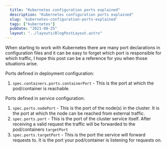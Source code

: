 ```yaml
---
  title: "Kubernetes configuration ports explained"
  description: "Kubernetes configuration ports explained"
  slug: 'kubernetes-configuration-ports-explained'
  tags: ["kubernetes"]
  pubDate: "2021-08-25"
  layout: "../layouts/BlogPostLayout.astro"
---
```


When starting to work with Kubernetes there are many port declarations in configuration files and it can be easy to forget which port is responsible for which traffic, I hope this post can be a reference for you when those situations arise.

Ports defined in deployment configuration:
1) `spec.containers.ports.containerPort` - This is the port at which the pod/container is reachable.

Ports defined in service configuration:
1) `spec.ports.nodePort` - This is the port of the node(s) in the cluster. It is the port at which the node can be reached from external traffic.
2) `spec.ports.port` - This is the port of the cluster service itself. After receiving a valid request the traffic will be forwarded to the pod/containers `targetPort`
3) `spec.ports.targetPort` - This is the port the service will forward requests to. It is the port your pod/container is listening for requests on.

